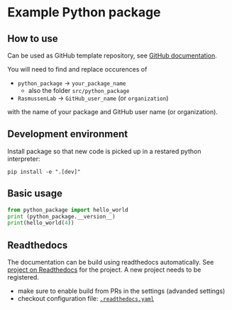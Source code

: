 # Example Python package

## How to use

Can be used as GitHub template repository,
see [GitHub documentation](https://docs.github.com/en/repositories/creating-and-managing-repositories/creating-a-repository-from-a-template).

You will need to find and replace occurences of

- `python_package` -> `your_package_name`
    - also the folder `src/python_package` 
- `RasmussenLab` -> `GitHub_user_name` (or `organization`)

with the name of your package and GitHub user name (or organization).

## Development environment

Install package so that new code is picked up in a restared python interpreter:

```
pip install -e ".[dev]"
```

## Basic usage

```python
from python_package import hello_world
print (python_package.__version__)
print(hello_world(4))
```

## Readthedocs

The documentation can be build using readthedocs automatically. See
[project on Readthedocs](https://readthedocs.org/projects/rasmussenlab-python-package/) for the project. A new project needs
to be registered.

- make sure to enable build from PRs in the settings (advanded settings)
- checkout configuration file: [`.readthedocs.yaml`](.readthedocs.yaml)
